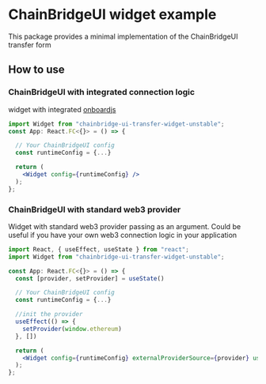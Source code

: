 # ChainBridgeUI widget example

This package provides a minimal implementation of the ChainBridgeUI transfer form

## How to use

### ChainBridgeUI with integrated connection logic

widget with integrated [onboardjs](https://docs.blocknative.com/onboard)

```jsx
import Widget from "chainbridge-ui-transfer-widget-unstable";
const App: React.FC<{}> = () => {

  // Your ChainBridgeUI config
  const runtimeConfig = {...}

  return (
    <Widget config={runtimeConfig} />
  );
};
```
### ChainBridgeUI with standard web3 provider

Widget with standard web3 provider passing as an argument. Could be useful if you have your own web3 connection logic in your application

```jsx
import React, { useEffect, useState } from "react";
import Widget from "chainbridge-ui-transfer-widget-unstable";

const App: React.FC<{}> = () => {
  const [provider, setProvider] = useState()

  // Your ChainBridgeUI config
  const runtimeConfig = {...}

  //init the provider
  useEffect(() => {
    setProvider(window.ethereum)
  }, [])

  return (
    <Widget config={runtimeConfig} externalProviderSource={provider} useExternalProvider={true} />
  );
};
```
